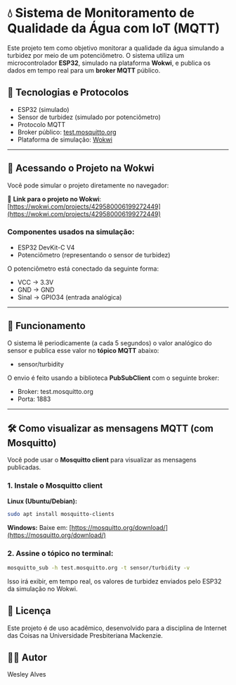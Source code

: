 # 💧 Sistema de Monitoramento de Qualidade da Água com IoT (MQTT)

Este projeto tem como objetivo monitorar a qualidade da água simulando a turbidez por meio de um potenciômetro. O sistema utiliza um microcontrolador **ESP32**, simulado na plataforma **Wokwi**, e publica os dados em tempo real para um **broker MQTT** público.

## 📡 Tecnologias e Protocolos
- ESP32 (simulado)
- Sensor de turbidez (simulado por potenciômetro)
- Protocolo MQTT
- Broker público: [test.mosquitto.org](https://test.mosquitto.org)
- Plataforma de simulação: [Wokwi](https://wokwi.com)

---

## 📁 Acessando o Projeto na Wokwi

Você pode simular o projeto diretamente no navegador:

🔗 **Link para o projeto no Wokwi**:  
[https://wokwi.com/projects/429580006199272449](https://wokwi.com/projects/429580006199272449)


### Componentes usados na simulação:
- ESP32 DevKit-C V4
- Potenciômetro (representando o sensor de turbidez)

O potenciômetro está conectado da seguinte forma:
- VCC → 3.3V
- GND → GND
- Sinal → GPIO34 (entrada analógica)

---

## 🧪 Funcionamento

O sistema lê periodicamente (a cada 5 segundos) o valor analógico do sensor e publica esse valor no **tópico MQTT** abaixo:

- sensor/turbidity

O envio é feito usando a biblioteca **PubSubClient** com o seguinte broker:

- Broker: test.mosquitto.org
- Porta: 1883

---

## 🛠 Como visualizar as mensagens MQTT (com Mosquitto)

Você pode usar o **Mosquitto client** para visualizar as mensagens publicadas.

### 1. Instale o Mosquitto client
**Linux (Ubuntu/Debian):**
```bash
sudo apt install mosquitto-clients
```

**Windows:**
Baixe em: [https://mosquitto.org/download/](https://mosquitto.org/download/)

### 2. Assine o tópico no terminal:
```bash
mosquitto_sub -h test.mosquitto.org -t sensor/turbidity -v
```
Isso irá exibir, em tempo real, os valores de turbidez enviados pelo ESP32 da simulação no Wokwi.

## 🧾 Licença
Este projeto é de uso acadêmico, desenvolvido para a disciplina de Internet das Coisas na Universidade Presbiteriana Mackenzie.

## 👨‍💻 Autor
Wesley Alves


